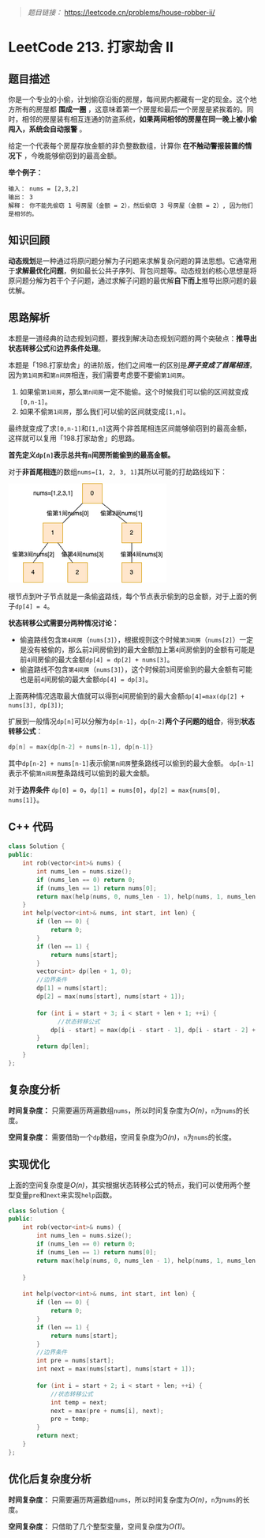 
> *题目链接：* https://leetcode.cn/problems/house-robber-ii/

# LeetCode 213. 打家劫舍 II

## 题目描述

你是一个专业的小偷，计划偷窃沿街的房屋，每间房内都藏有一定的现金。这个地方所有的房屋都 **围成一圈** ，这意味着第一个房屋和最后一个房屋是紧挨着的。同时，相邻的房屋装有相互连通的防盗系统，**如果两间相邻的房屋在同一晚上被小偷闯入，系统会自动报警** 。

给定一个代表每个房屋存放金额的非负整数数组，计算你 **在不触动警报装置的情况下** ，今晚能够偷窃到的最高金额。

**举个例子：**

```
输入： nums = [2,3,2]
输出： 3
解释： 你不能先偷窃 1 号房屋（金额 = 2），然后偷窃 3 号房屋（金额 = 2）, 因为他们是相邻的。
```

## 知识回顾

**动态规划**是一种通过将原问题分解为子问题来求解复杂问题的算法思想。它通常用于**求解最优化问题**，例如最长公共子序列、背包问题等。动态规划的核心思想是将原问题分解为若干个子问题，通过求解子问题的最优解**自下而上**推导出原问题的最优解。

## 思路解析

本题是一道经典的动态规划问题，要找到解决动态规划问题的两个突破点：**推导出状态转移公式**和**边界条件处理**。

本题是「198.打家劫舍」的进阶版，他们之间唯一的区别是***房子变成了首尾相连***，因为`第1间房`和`第n间房`相连，我们需要考虑要不要偷`第1间房`。

1. 如果偷`第1间房`，那么`第n间房`一定不能偷。这个时候我们可以偷的区间就变成`[0,n-1]`。
2. 如果不偷`第1间房`，那么我们可以偷的区间就变成`[1,n]`。

最终就变成了求`[0,n-1]`和`[1,n]`这两个非首尾相连区间能够偷窃到的最高金额，这样就可以复用「198.打家劫舍」的思路。

**首先定义`dp[n]`表示总共有`n`间房所能偷到的最高金额。**

对于**非首尾相连**的数组`nums=[1, 2, 3, 1]`其所以可能的打劫路线如下：

![](../../pic/lc-0198-01.png)

根节点到叶子节点就是一条偷盗路线，每个节点表示偷到的总金额，对于上面的例子`dp[4] = 4`。

**状态转移公式需要分两种情况讨论：**

* 偷盗路线包含`第4间房`（`nums[3]`），根据规则这个时候`第3间房`（`nums[2]`）一定是没有被偷的，那么前`2`间房偷到的最大金额加上第`4`间房偷到的金额有可能是前`4`间房偷的最大金额`dp[4] = dp[2] + nums[3]`。
* 偷盗路线不包含`第4间房`（`nums[3]`），这个时候前`3`间房偷到的最大金额有可能也是前`4`间房偷的最大金额`dp[4] = dp[3]`。

上面两种情况选取最大值就可以得到`4`间房偷到的最大金额`dp[4]=max(dp[2] + nums[3], dp[3])`;

扩展到一般情况`dp[n]`可以分解为`dp[n-1]`，`dp[n-2]`**两个子问题的组合**，得到**状态转移公式**：

```cpp
dp[n] = max{dp[n-2] + nums[n-1], dp[n-1]}
```

其中`dp[n-2] + nums[n-1]`表示偷`第n间房`整条路线可以偷到的最大金额。 `dp[n-1]`表示不偷`第n间房`整条路线可以偷到的最大金额。

对于**边界条件** `dp[0] = 0`，`dp[1] = nums[0]`，`dp[2] = max{nums[0], nums[1]}`。

## C++ 代码

```cpp
class Solution {
public:
    int rob(vector<int>& nums) {
        int nums_len = nums.size();
        if (nums_len == 0) return 0;
        if (nums_len == 1) return nums[0];
        return max(help(nums, 0, nums_len - 1), help(nums, 1, nums_len - 1));
    }
    int help(vector<int>& nums, int start, int len) {
        if (len == 0) {
            return 0;
        }
        if (len == 1) {
            return nums[start];
        }
        vector<int> dp(len + 1, 0);
        //边界条件
        dp[1] = nums[start];
        dp[2] = max(nums[start], nums[start + 1]);

        for (int i = start + 3; i < start + len + 1; ++i) {
              //状态转移公式
            dp[i - start] = max(dp[i - start - 1], dp[i - start - 2] + nums[i - 1]);
        }
        return dp[len];
    }
};
```

## 复杂度分析

**时间复杂度：** 只需要遍历两遍数组`nums`，所以时间复杂度为*O(n)*，`n`为`nums`的长度。

**空间复杂度：** 需要借助一个`dp`数组，空间复杂度为*O(n)*，`n`为`nums`的长度。

## 实现优化

上面的空间复杂度是*O(n)*，其实根据状态转移公式的特点，我们可以使用两个整型变量`pre`和`next`来实现`help`函数。

```cpp
class Solution {
public:
    int rob(vector<int>& nums) {
        int nums_len = nums.size();
        if (nums_len == 0) return 0;
        if (nums_len == 1) return nums[0];
        return max(help(nums, 0, nums_len - 1), help(nums, 1, nums_len - 1));

    }

    int help(vector<int>& nums, int start, int len) {
        if (len == 0) {
            return 0;
        }
        if (len == 1) {
            return nums[start];
        }
        //边界条件
        int pre = nums[start];
        int next = max(nums[start], nums[start + 1]);

        for (int i = start + 2; i < start + len; ++i) {
            //状态转移公式
            int temp = next; 
            next = max(pre + nums[i], next);
            pre = temp;
        }
        return next;
    }
};
```

## 优化后复杂度分析

**时间复杂度：** 只需要遍历两遍数组`nums`，所以时间复杂度为*O(n)*，`n`为`nums`的长度。

**空间复杂度：** 只借助了几个整型变量，空间复杂度为*O(1)*。

